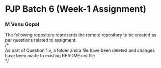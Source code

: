 # PJP Batch 6 (Week-1 Assignment)

### M Venu Gopal

The following repository represents the remote repository to be created as per
questions related to assigment.<br/>
/*<br/>
As part of Question 1.v, a folder and a file have been deleted and changes have
been made to existing README.md file<br/>
*/